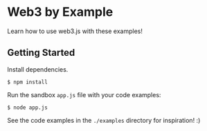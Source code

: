 # Web3 by Example

Learn how to use web3.js with these examples!

## Getting Started
Install dependencies.

`$ npm install`

Run the sandbox `app.js` file with your code examples:

`$ node app.js`

See the code examples in the `./examples` directory for inspiration! :)
